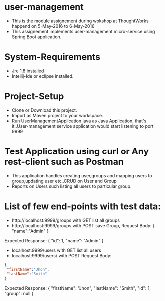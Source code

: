 # user-management
* This is the module assignement during wokshop at ThoughtWorks happend on 5-May-2016 to 6-May-2016
* This assignement implements user-management micro-service using Spring Boot application.
# System-Requirements
* Jre 1.8 installed
* Intellij-Ide or eclipse installed.
# Project-Setup
* Clone or Download this project.
* Import as Maven project to your workspace.
* Run UserManagementApplication.java as Java Application, that's it..User-management service application would start listening to port 9999
# Test Application using curl or Any rest-client such as Postman
* This application handles creating user,groups and mapping users to group,updating user etc..CRUD on User and Group
* Reports on Users such listing all users to particular group.

# List of few end-points with test data:
* http://localhost:9999/groups with GET list all groups
* http://localhost:9999/groups with POST save Group,
 Request Body:
 {
   "name":"Admin"
 }

 Expected Response:
 {
 "id": 1,
 "name": "Admin"
 }
 * localhost:9999/users with GET list all users
 * localhost:9999/users/ with POST
 Request Body:
 ```json
{
  "firstName":"Jhon",
  "lastName":"Smith"
 }
```
 

 Expected Response:
 {
 "firstName": "Jhon",
 "lastName": "Smith",
 "id": 1,
 "group": null
}
